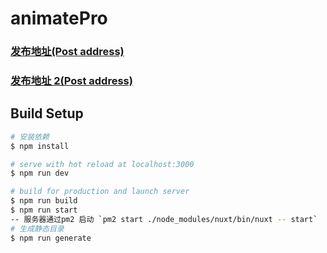 # animatePro

### [发布地址(Post address)](http://106.53.115.30:3001/)

### [发布地址 2(Post address)](http://43.138.194.168:3001/)

## Build Setup

```bash
# 安装依赖
$ npm install

# serve with hot reload at localhost:3000
$ npm run dev

# build for production and launch server
$ npm run build
$ npm run start
-- 服务器通过pm2 启动 `pm2 start ./node_modules/nuxt/bin/nuxt -- start`
# 生成静态目录
$ npm run generate
```

